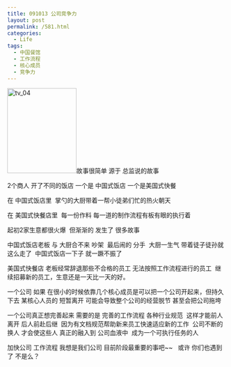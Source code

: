 ```yaml
---
title: 091013 公司竞争力
layout: post
permalink: /581.html
categories:
  - Life
tags:
  - 中国餐馆
  - 工作流程
  - 核心成员
  - 竞争力
---
```

[<img class="aligncenter size-full wp-image-582" title="tv_04" src="http://www.80aj.com/wp-content/uploads/2009/10/tv_04.jpg" alt="tv_04" width="159" height="195" />][1]故事很简单 源于 总监说的故事

2个商人 开了不同的饭店 一个是 中国式饭店 一个是美国式快餐

在 中国式饭店里  掌勺的大厨带着一帮小徒弟们忙的热火朝天

在 美国式快餐店里  每一份作料 每一道的制作流程有板有眼的执行着

起初2家生意都很火爆  但渐渐的 发生了 很多故事

中国式饭店老板 与 大厨合不来 吵架  最后闹的 分手  大厨一生气 带着徒子徒孙就这么走了  中国式饭店一下子 就一蹶不振了

美国式快餐店 老板经常辞退那些不合格的员工 无法按照工作流程进行的员工  继续招募新的员工，生意还是一天比一天的好。

一个公司 如果 在很小的时候依靠几个核心成员是可以把一个公司开起来，但持久下去 某核心人员的 短暂离开 可能会导致整个公司的经营脱节 甚至会把公司拖垮

一个公司真正想完善起来 需要的是 完善的工作流程 各种行业规范  这样才能前人离开 后人前赴后继  因为有文档规范帮助新来员工快速适应新的工作  公司不断的换人 才会使这些人 真正的融入到 公司血液中  成为一个可执行任务的人

加快公司 工作流程 我想是我们公司 目前阶段最重要的事吧~~   或许 你们也遇到了 不是么？

 [1]: http://www.80aj.com/wp-content/uploads/2009/10/tv_04.jpg